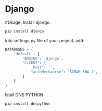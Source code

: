 # Django

#Usage:
Install djongo:

```python 
pip install djongo  
``` 

Into settings.py file of your project, add:

```python
DATABASES = {
    'default': {
        'ENGINE': 'djongo',
        'CLIENT': {
            'host': '',
            "authMechanism": "SCRAM-SHA-1",
        }
    }
}

``` 

Istall DNS PYTHON

```python
pip install dnspython
```
